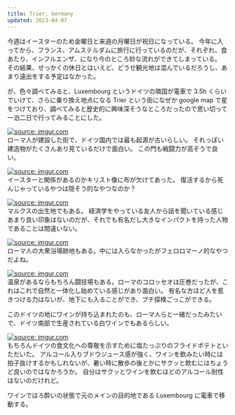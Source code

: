 ```yaml
---
title: Trier, Germany
updated: 2023-04-07
---
```


今週はイースターのため金曜日と来週の月曜日が祝日になっている。
今年に入ってから、フランス、アムステルダムに旅行に行っているのだが、それぞれ、食あたり、インフルエンザ、になり今のところ妙な流れができてしまっている。
その結果、せっかくの休日とはいえど、どうせ観光地は混んでいるだろうし、あまり遠出をする予定はなかった。

が、色々調べてみると、Luxembourg というドイツの隣国が電車で 3.5h くらいでいけて、さらに乗り換え地点になる Trier という街になぜか google map で星をつけており、調べてみると歴史的に興味深そうなところだったので思い切って一泊二日で行ってみることにした。

<a href="https://imgur.com/RMtOxVk"><img src="https://i.imgur.com/RMtOxVk.png" title="source: imgur.com" /></a>  
ローマ人が建設した街で、ドイツ国内では最も起源が古いらしい。
それっぽい建造物がたくさんあり見ているだけで面白い。
この門も戦闘力が高そうで良い。

<a href="https://imgur.com/I4LbNDd"><img src="https://i.imgur.com/I4LbNDd.png" title="source: imgur.com" /></a>  
イースターと関係があるのかキリスト像に布が欠けてあった。
復活するから死んじゃっているやつは隠そう的なやつなのか？

<a href="https://imgur.com/f6nAmWF"><img src="https://i.imgur.com/f6nAmWF.png" title="source: imgur.com" /></a>  
マルクスの出生地でもある。
経済学をやっている友人から話を聞いている感じあまり良い印象はないのだが、それでも有名だし大きなインパクトを持った人物であることは間違いない。

<a href="https://imgur.com/1X9DOZk"><img src="https://i.imgur.com/1X9DOZk.png" title="source: imgur.com" /></a>  
ローマ人の大衆浴場跡地もある。中には入らなかったがフェロロマーノ的なやつだよね。

<a href="https://imgur.com/wShHScS"><img src="https://i.imgur.com/wShHScS.png" title="source: imgur.com" /></a>  
温泉があるならもちろん闘技場もある。ローマのコロッセオは圧巻だったが、これはこれで自然と一体化し始めている感じがあり面白い。
有名な方ほど人を惹きつける力はないが、地下にも入ることができ、プチ探検ごっこができる。

このドイツの地にワインが持ち込まれたのも、ローマ人らと一緒だったみたいで、ドイツ南部で生産されている白ワインでもあるらしい。

<a href="https://imgur.com/CZQ8pLi"><img src="https://i.imgur.com/CZQ8pLi.png" title="source: imgur.com" /></a>  
もちろんドイツの食文化への尊敬を示すために塩たっぷりのフライドポテトといただいた。
アルコール入りブドウジュース感が強く、ワインを飲みたい時には拍子抜けするかもしれないが、暑い時に散歩の後とかにサクッと飲むにはちょうど良いのではなかろうか。
自分はサクッとワインを飲むほどのアルコール耐性はないのだけれど。

ワインでほろ酔いの状態で元のメインの目的地である Luxembourg に電車で移動する。
